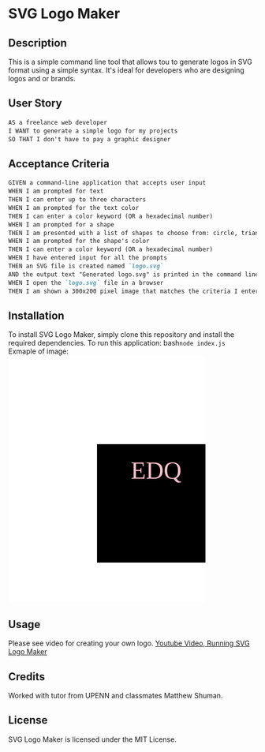 # SVG Logo Maker

## Description

This is a simple command line tool that allows tou to generate logos in SVG format using a simple syntax. It's ideal for developers who are designing logos and or brands. 

## User Story

```md
AS a freelance web developer
I WANT to generate a simple logo for my projects
SO THAT I don't have to pay a graphic designer
```

## Acceptance Criteria

```md
GIVEN a command-line application that accepts user input
WHEN I am prompted for text
THEN I can enter up to three characters
WHEN I am prompted for the text color
THEN I can enter a color keyword (OR a hexadecimal number)
WHEN I am prompted for a shape
THEN I am presented with a list of shapes to choose from: circle, triangle, and square
WHEN I am prompted for the shape's color
THEN I can enter a color keyword (OR a hexadecimal number)
WHEN I have entered input for all the prompts
THEN an SVG file is created named `logo.svg`
AND the output text "Generated logo.svg" is printed in the command line
WHEN I open the `logo.svg` file in a browser
THEN I am shown a 300x200 pixel image that matches the criteria I entered
```

## Installation

To install SVG Logo Maker, simply clone this repository and install the required dependencies.
To run this application: 
bash```
    node index.js 
    ```
Exmaple of image:
![Square SVG Logo](./Images/logo.svg)
## Usage

Please see video for creating your own logo. 
[Youtube Video, Running SVG Logo Maker](https://youtu.be/PNBHb7-8lzI)

## Credits

Worked with tutor from UPENN and classmates Matthew Shuman. 

## License 

SVG Logo Maker is licensed under the MIT License.
